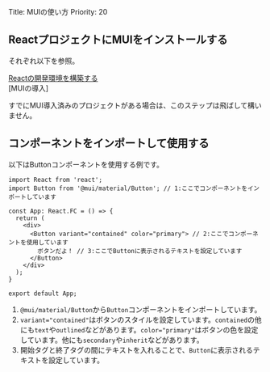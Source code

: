 Title: MUIの使い方
Priority: 20

## ReactプロジェクトにMUIをインストールする

それぞれ以下を参照。  

[Reactの開発環境を構築する](https://tech.mokelab.com/web/React/fundamental/setup.html)  
[MUIの導入]  

すでにMUI導入済みのプロジェクトがある場合は、このステップは飛ばして構いません。  

## コンポーネントをインポートして使用する

以下はButtonコンポーネントを使用する例です。  

```tsx
import React from 'react';
import Button from '@mui/material/Button'; // 1:ここでコンポーネントをインポートしています

const App: React.FC = () => {
  return (
    <div>
      <Button variant="contained" color="primary"> // 2:ここでコンポーネントを使用しています
        ボタンだよ！ // 3:ここでButtonに表示されるテキストを設定しています
      </Button>
    </div>
  );
}

export default App;
```

1. `@mui/material/Button`から`Button`コンポーネントをインポートしています。
2. `variant="contained"`はボタンのスタイルを設定しています。`contained`の他にも`text`や`outlined`などがあります。`color="primary"`はボタンの色を設定しています。他にも`secondary`や`inherit`などがあります。
3. 開始タグと終了タグの間にテキストを入れることで、`Button`に表示されるテキストを設定しています。
